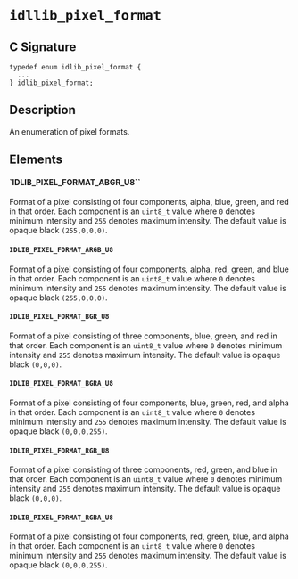 # `idllib_pixel_format`

## C Signature
```
typedef enum idlib_pixel_format {
  ...
} idlib_pixel_format;
```

## Description
An enumeration of pixel formats.

## Elements

#### `IDLIB_PIXEL_FORMAT_ABGR_U8``
Format of a pixel consisting of four components, alpha, blue, green, and red in that order.
Each component is an `uint8_t` value where `0` denotes minimum intensity and `255` denotes maximum intensity.
The default value is opaque black `(255,0,0,0)`.

#### `IDLIB_PIXEL_FORMAT_ARGB_U8`
Format of a pixel consisting of four components, alpha, red, green, and blue in that order.
Each component is an `uint8_t` value where `0` denotes minimum intensity and `255` denotes maximum intensity.
The default value is opaque black `(255,0,0,0)`.

#### `IDLIB_PIXEL_FORMAT_BGR_U8`
Format of a pixel consisting of three components, blue, green, and red in that order.
Each component is an `uint8_t` value where `0` denotes minimum intensity and `255` denotes maximum intensity.
The default value is opaque black `(0,0,0)`.

#### `IDLIB_PIXEL_FORMAT_BGRA_U8`
Format of a pixel consisting of four components, blue, green, red, and alpha in that order.
Each component is an `uint8_t` value where `0` denotes minimum intensity and `255` denotes maximum intensity.
The default value is opaque black `(0,0,0,255)`.

#### `IDLIB_PIXEL_FORMAT_RGB_U8`
Format of a pixel consisting of three components, red, green, and blue in that order.
Each component is an `uint8_t` value where `0` denotes minimum intensity and `255` denotes maximum intensity.
The default value is opaque black `(0,0,0)`.

#### `IDLIB_PIXEL_FORMAT_RGBA_U8`
Format of a pixel consisting of four components, red, green, blue, and alpha in that order.
Each component is an `uint8_t` value where `0` denotes minimum intensity and `255` denotes maximum intensity.
The default value is opaque black `(0,0,0,255)`.
